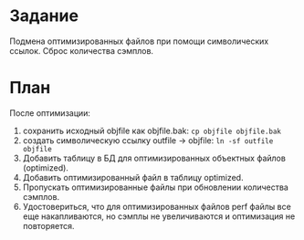 # Задание
Подмена оптимизированных файлов при помощи символических ссылок.
    Сброс количества сэмплов.
# План
После оптимизации:
1. сохранить исходный objfile как objfile.bak: `cp objfile objfile.bak`
3. создать символическую ссылку outfile -> objfile: `ln -sf outfile objfile`
4. Добавить таблицу в БД для оптимизированных объектных файлов (optimized).
5. Добавить оптимизированный файл в таблицу optimized.
7. Пропускать оптимизированные файлы при обновлении количества сэмплов.
8. Удостовериться, что для оптимизированных файлов perf файлы все еще накапливаются, но сэмплы не увеличиваются
    и оптимизация не повторяется.
